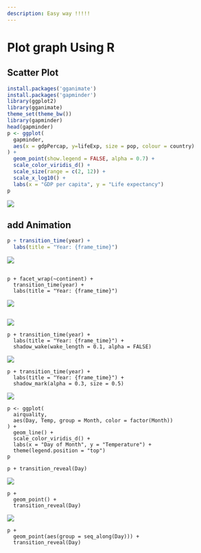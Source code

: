 ```yaml
---
description: Easy way !!!!!
---
```


# Plot graph Using R

## Scatter Plot 



```r
install.packages('gganimate')
install.packages('gapminder')
library(ggplot2)
library(gganimate)
theme_set(theme_bw())
library(gapminder)
head(gapminder)
p <- ggplot(
  gapminder, 
  aes(x = gdpPercap, y=lifeExp, size = pop, colour = country)
) +
  geom_point(show.legend = FALSE, alpha = 0.7) +
  scale_color_viridis_d() +
  scale_size(range = c(2, 12)) +
  scale_x_log10() +
  labs(x = "GDP per capita", y = "Life expectancy")
p
```

![](.gitbook/assets/sc1.jpeg)

## add Animation 

```r
p + transition_time(year) +
  labs(title = "Year: {frame_time}")
```

![](.gitbook/assets/preview%20%281%29.gif)

## 

```text
p + facet_wrap(~continent) +
  transition_time(year) +
  labs(title = "Year: {frame_time}")
```

![](.gitbook/assets/a2.gif)

```text

```

![](.gitbook/assets/a4.gif)

```text
p + transition_time(year) +
  labs(title = "Year: {frame_time}") +
  shadow_wake(wake_length = 0.1, alpha = FALSE)
```

![](.gitbook/assets/e1.gif)

```text
p + transition_time(year) +
  labs(title = "Year: {frame_time}") +
  shadow_mark(alpha = 0.3, size = 0.5)
```

![](.gitbook/assets/e2.gif)

```text
p <- ggplot(
  airquality,
  aes(Day, Temp, group = Month, color = factor(Month))
) +
  geom_line() +
  scale_color_viridis_d() +
  labs(x = "Day of Month", y = "Temperature") +
  theme(legend.position = "top")
p

p + transition_reveal(Day)
```

![](.gitbook/assets/a6.gif)

```text
p + 
  geom_point() +
  transition_reveal(Day)
```

![](.gitbook/assets/a7.gif)

```text
p + 
  geom_point(aes(group = seq_along(Day))) +
  transition_reveal(Day)

```

